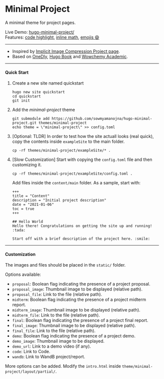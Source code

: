 # Minimal Project
A  minimal theme for project pages.

Live Demo: [hugo-minimal-project/](https://sowmyamanojna.github.io/hugo-minimal-project/)  
Features: [code highlight](https://sowmyamanojna.github.io/hugo-minimal-project/#code-block-with-hugos-internal-highlight-shortcode), [inline math](https://sowmyamanojna.github.io/hugo-minimal-project/#math), [emojis :smile:](https://sowmyamanojna.github.io/hugo-minimal-project/#fun)

---

- Inspired by [Implicit Image Compression Project page](https://varun19299.github.io/implicit-image-compression/).  
- Based on [OneDly](https://github.com/cdeck3r/OneDly-Theme), [Hugo Book](https://github.com/alex-shpak/hugo-book) and [Wowchemy Academic](https://github.com/wowchemy/starter-academic).

---
#### Quick Start
1. Create a new site named quickstart
    ```
    hugo new site quickstart
    cd quickstart
    git init
    ```
2. Add the *minimal-project* theme
    ```
    git submodule add https://github.com/sowmyamanojna/hugo-minimal-project.git themes/minimal-project
    echo theme = \"minimal-project\" >> config.toml
    ```
3. [Optional: TLDR] In order to test how the site actuall looks (real quick), copy the contents inside `exampleSite` to the main folder.
    ```
    cp -rf themes/minimal-project/exampleSite/* .
    ```
4. [Slow Customization] Start with copying the `config.toml` file and then customizing it.
    ```
    cp -rf themes/minimal-project/exampleSite/config.toml .
    ```

    Add files inside the `content/main` folder. As a sample, start with:
    ```
    +++
    title = "Content"
    description = "Initial project description"
    date = "2021-01-06"
    toc = true
    +++

    ## Hello World
    Hello there! Congratulations on getting the site up and running!  :tada:

    Start off with a brief description of the project here. :smile:
    ```

---
#### Customization
The images and files should be placed in the `static/` folder.

Options available:

- `proposal`: Boolean flag indicating the presence of a project proposal.
- `proposal_image`: Thumbnail image to be displayed (relative path).
- `proposal_file`: Link to the file (relative path).
- `midterm`: Boolean flag indicating the presence of a project midterm report.
- `midterm_image`: Thumbnail image to be displayed (relative path).
- `midterm_file`: Link to the file (relative path).
- `final`: Boolean flag indicating the presence of a project final report.
- `final_image`: Thumbnail image to be displayed (relative path).
- `final_file`: Link to the file (relative path).
- `demo`: Boolean flag indicating the presence of a project demo.
- `demo_image`: Thumbnail image to be displayed.
- `demo_url`: Link to a demo video (if any).
- `code`: Link to Code.
- `wandb`: Link to WandB project/report.

More options can be added. Modify the `intro.html` inside `theme/minimal-project/layout/partial/`.

